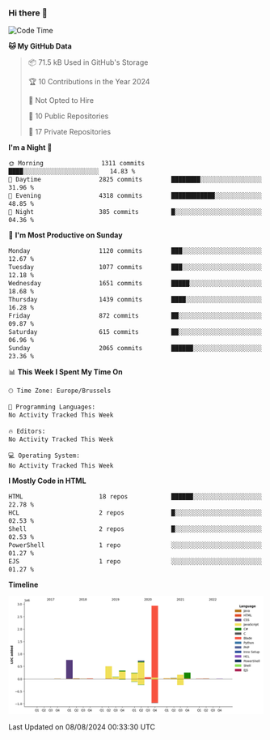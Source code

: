 ### Hi there 👋

<!--START_SECTION:waka-->
![Code Time](http://img.shields.io/badge/Code%20Time-1%2C222%20hrs%2056%20mins-blue)

**🐱 My GitHub Data** 

> 📦 71.5 kB Used in GitHub's Storage 
 > 
> 🏆 10 Contributions in the Year 2024
 > 
> 🚫 Not Opted to Hire
 > 
> 📜 10 Public Repositories 
 > 
> 🔑 17 Private Repositories 
 > 
**I'm a Night 🦉** 

```text
🌞 Morning                1311 commits        ████░░░░░░░░░░░░░░░░░░░░░   14.83 % 
🌆 Daytime                2825 commits        ████████░░░░░░░░░░░░░░░░░   31.96 % 
🌃 Evening                4318 commits        ████████████░░░░░░░░░░░░░   48.85 % 
🌙 Night                  385 commits         █░░░░░░░░░░░░░░░░░░░░░░░░   04.36 % 
```
📅 **I'm Most Productive on Sunday** 

```text
Monday                   1120 commits        ███░░░░░░░░░░░░░░░░░░░░░░   12.67 % 
Tuesday                  1077 commits        ███░░░░░░░░░░░░░░░░░░░░░░   12.18 % 
Wednesday                1651 commits        █████░░░░░░░░░░░░░░░░░░░░   18.68 % 
Thursday                 1439 commits        ████░░░░░░░░░░░░░░░░░░░░░   16.28 % 
Friday                   872 commits         ██░░░░░░░░░░░░░░░░░░░░░░░   09.87 % 
Saturday                 615 commits         ██░░░░░░░░░░░░░░░░░░░░░░░   06.96 % 
Sunday                   2065 commits        ██████░░░░░░░░░░░░░░░░░░░   23.36 % 
```


📊 **This Week I Spent My Time On** 

```text
🕑︎ Time Zone: Europe/Brussels

💬 Programming Languages: 
No Activity Tracked This Week

🔥 Editors: 
No Activity Tracked This Week

💻 Operating System: 
No Activity Tracked This Week
```

**I Mostly Code in HTML** 

```text
HTML                     18 repos            ██████░░░░░░░░░░░░░░░░░░░   22.78 % 
HCL                      2 repos             █░░░░░░░░░░░░░░░░░░░░░░░░   02.53 % 
Shell                    2 repos             █░░░░░░░░░░░░░░░░░░░░░░░░   02.53 % 
PowerShell               1 repo              ░░░░░░░░░░░░░░░░░░░░░░░░░   01.27 % 
EJS                      1 repo              ░░░░░░░░░░░░░░░░░░░░░░░░░   01.27 % 
```



**Timeline**

![Lines of Code chart](https://raw.githubusercontent.com/guillaumedeplancke/guillaumedeplancke/main/assets/bar_graph.png)


 Last Updated on 08/08/2024 00:33:30 UTC
<!--END_SECTION:waka-->
